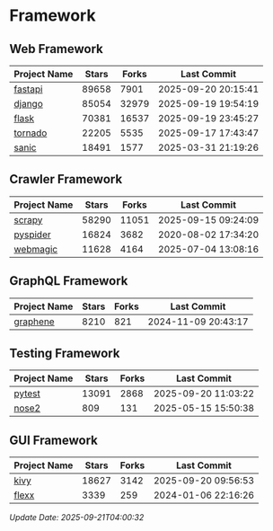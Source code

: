 # Framework

## Web Framework
| Project Name | Stars | Forks | Last Commit |
| ------------ | ----- | ----- | ----------- |
| [fastapi](https://github.com/fastapi/fastapi) | 89658 | 7901 | 2025-09-20 20:15:41 |
| [django](https://github.com/django/django) | 85054 | 32979 | 2025-09-19 19:54:19 |
| [flask](https://github.com/pallets/flask) | 70381 | 16537 | 2025-09-19 23:45:27 |
| [tornado](https://github.com/tornadoweb/tornado) | 22205 | 5535 | 2025-09-17 17:43:47 |
| [sanic](https://github.com/sanic-org/sanic) | 18491 | 1577 | 2025-03-31 21:19:26 |

## Crawler Framework
| Project Name | Stars | Forks | Last Commit |
| ------------ | ----- | ----- | ----------- |
| [scrapy](https://github.com/scrapy/scrapy) | 58290 | 11051 | 2025-09-15 09:24:09 |
| [pyspider](https://github.com/binux/pyspider) | 16824 | 3682 | 2020-08-02 17:34:20 |
| [webmagic](https://github.com/code4craft/webmagic) | 11628 | 4164 | 2025-07-04 13:08:16 |

## GraphQL Framework
| Project Name | Stars | Forks | Last Commit |
| ------------ | ----- | ----- | ----------- |
| [graphene](https://github.com/graphql-python/graphene) | 8210 | 821 | 2024-11-09 20:43:17 |

## Testing Framework
| Project Name | Stars | Forks | Last Commit |
| ------------ | ----- | ----- | ----------- |
| [pytest](https://github.com/pytest-dev/pytest) | 13091 | 2868 | 2025-09-20 11:03:22 |
| [nose2](https://github.com/nose-devs/nose2) | 809 | 131 | 2025-05-15 15:50:38 |

## GUI Framework
| Project Name | Stars | Forks | Last Commit |
| ------------ | ----- | ----- | ----------- |
| [kivy](https://github.com/kivy/kivy) | 18627 | 3142 | 2025-09-20 09:56:53 |
| [flexx](https://github.com/flexxui/flexx) | 3339 | 259 | 2024-01-06 22:16:26 |

*Update Date: 2025-09-21T04:00:32*